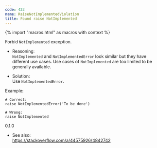 ```yaml
---
code: 423
name: RaiseNotImplementedViolation
title: Found raise NotImplemented
---
```


{% import "macros.html" as macros with context %}

Forbid `NotImplemented` exception.

  - Reasoning:  
    `NotImplemented` and `NotImplementedError` look similar but they
    have different use cases. Use cases of `NotImplemented` are too
    limited to be generally available.

  - Solution:  
    Use `NotImplementedError`.

Example:

    # Correct:
    raise NotImplementedError('To be done')
    
    # Wrong:
    raise NotImplemented

<div class="versionadded">

0.1.0

</div>

  - See also:  
    <https://stackoverflow.com/a/44575926/4842742>